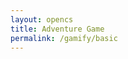 ```yaml
---
layout: opencs
title: Adventure Game
permalink: /gamify/basic
---
```


<div id="gameContainer">
    <div id="promptDropDown" class="promptDropDown" style="z-index: 9999"></div>
    <canvas id='gameCanvas'></canvas>
</div>

<script type="module">
    // Adnventure Game assets locations
    import Game from "{{site.baseurl}}/assets/js/adventureGame/GameEngine/Game.js";
    import GameLevelBasic from "{{site.baseurl}}/assets/js/adventureGame/GameLevelBasic.js";
    import { pythonURI, javaURI, fetchOptions } from '{{site.baseurl}}/assets/js/api/config.js';

    // Web Server Environment data
    const environment = {
        path:"{{site.baseurl}}",
        pythonURI: pythonURI,
        javaURI: javaURI,
        fetchOptions: fetchOptions,
        gameContainer: document.getElementById("gameContainer"),
        gameCanvas: document.getElementById("gameCanvas"),
        gameLevelClasses: [GameLevelBasic]

    }
    // Launch Adventure Game
    Game.main(environment);
</script>
